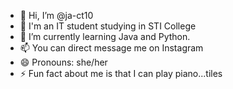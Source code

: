 - 👋 Hi, I’m @ja-ct10
- 👀 I'm an IT student studying in STI College
- 🌱 I’m currently learning Java and Python. 
- 📫 You can direct message me on Instagram
- 😄 Pronouns: she/her
- ⚡ Fun fact about me is that I can play piano...tiles

<!---
ja-ct10/ja-ct10 is a ✨ special ✨ repository because its `README.md` (this file) appears on your GitHub profile.
You can click the Preview link to take a look at your changes.
--->
